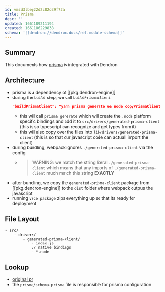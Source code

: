 ```yaml
---
id: vmzd3lbeg22d2c82o39f72a
title: Prisma
desc: ''
updated: 1661189211194
created: 1661186229838
schema: '[[dendron://dendron.docs/ref.module-schema]]'
---
```


## Summary

This documents how [prisma](https://www.prisma.io/) is integrated with Dendron

## Architecture

- prisma is a dependency of [[pkg.dendron-engine]]
- during the `build` step, we call `buildPrismaClient` 
    ```json
    "buildPrismaClient": "yarn prisma generate && node copyPrismaClient.js"
    ```
    - this will call `prisma generate` which will create the `.node` platform specific bindings and add it to `src/drivers/generated-prisma-client` (this is so typescript can recognize and get types from it)
    - this will also copy over the files into `lib/drivers/generated-prisma-client` (this is so that our javascript code can actuall import the client)
- during bundling, webpack ignores `./generated-prisma-client` via the config
    - > WARNING: we match the string literal `./generated-prisma-client` which means that any imports of `./generated-prisma-client` much match this string **EXACTLY** 
- after bundling, we copy the `generated-prisma-client` package from [[pkg.dendron-engine]] to the `dist` folder where webpack outpus the javascript 
- running `vsce package` zips everything up so that its ready for deployment

## File Layout
```
- src/
    - drivers/
        - generated-prisma-client/
            - index.js
            // native bindings 
            - *.node

```

## Lookup
- [original pr](https://github.com/dendronhq/dendron/pull/3401)
- the `prisma/schema.prisma` file is responsible for prisma configuration